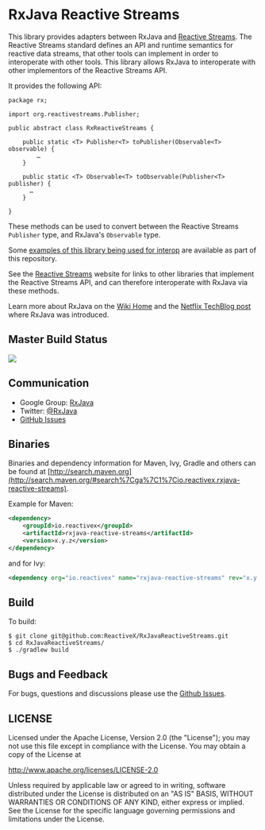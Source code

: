 # RxJava Reactive Streams

This library provides adapters between RxJava and [Reactive Streams](http://www.reactive-streams.org).
The Reactive Streams standard defines an API and runtime semantics for reactive data streams, that other tools can implement in order to interoperate with other tools.
This library allows RxJava to interoperate with other implementors of the Reactive Streams API.

It provides the following API:

```language-java
package rx;

import org.reactivestreams.Publisher;

public abstract class RxReactiveStreams {

    public static <T> Publisher<T> toPublisher(Observable<T> observable) {
        …
    }

    public static <T> Observable<T> toObservable(Publisher<T> publisher) {
      …
    }

}
```

These methods can be used to convert between the Reactive Streams `Publisher` type, and RxJava's `Observable` type.

Some [examples of this library being used for interop](https://github.com/ReactiveX/RxJavaReactiveStreams/tree/0.x/examples) are available as part of this repository.

See the [Reactive Streams](http://www.reactive-streams.org) website for links to other libraries that implement the Reactive Streams API,
and can therefore interoperate with RxJava via these methods.

Learn more about RxJava on the <a href="https://github.com/ReactiveX/RxJava/wiki">Wiki Home</a> and the <a href="http://techblog.netflix.com/2013/02/rxjava-netflix-api.html">Netflix TechBlog post</a> where RxJava was introduced.

## Master Build Status

<a href='https://travis-ci.org/ReactiveX/RxJavaReactiveStreams/builds'><img src='https://travis-ci.org/ReactiveX/RxJavaReactiveStreams.svg?branch=0.x'></a>

## Communication

- Google Group: [RxJava](http://groups.google.com/d/forum/rxjava)
- Twitter: [@RxJava](http://twitter.com/RxJava)
- [GitHub Issues](https://github.com/ReactiveX/RxJava/issues)

## Binaries

Binaries and dependency information for Maven, Ivy, Gradle and others can be found at [http://search.maven.org](http://search.maven.org/#search%7Cga%7C1%7Cio.reactivex.rxjava-reactive-streams).

Example for Maven:

```xml
<dependency>
    <groupId>io.reactivex</groupId>
    <artifactId>rxjava-reactive-streams</artifactId>
    <version>x.y.z</version>
</dependency>
```
and for Ivy:

```xml
<dependency org="io.reactivex" name="rxjava-reactive-streams" rev="x.y.z" />
```

## Build

To build:

```
$ git clone git@github.com:ReactiveX/RxJavaReactiveStreams.git
$ cd RxJavaReactiveStreams/
$ ./gradlew build
```

## Bugs and Feedback

For bugs, questions and discussions please use the [Github Issues](https://github.com/ReactiveX/RxJavaReactiveStreams/issues).

## LICENSE

Licensed under the Apache License, Version 2.0 (the "License");
you may not use this file except in compliance with the License.
You may obtain a copy of the License at

<http://www.apache.org/licenses/LICENSE-2.0>

Unless required by applicable law or agreed to in writing, software
distributed under the License is distributed on an "AS IS" BASIS,
WITHOUT WARRANTIES OR CONDITIONS OF ANY KIND, either express or implied.
See the License for the specific language governing permissions and
limitations under the License.
